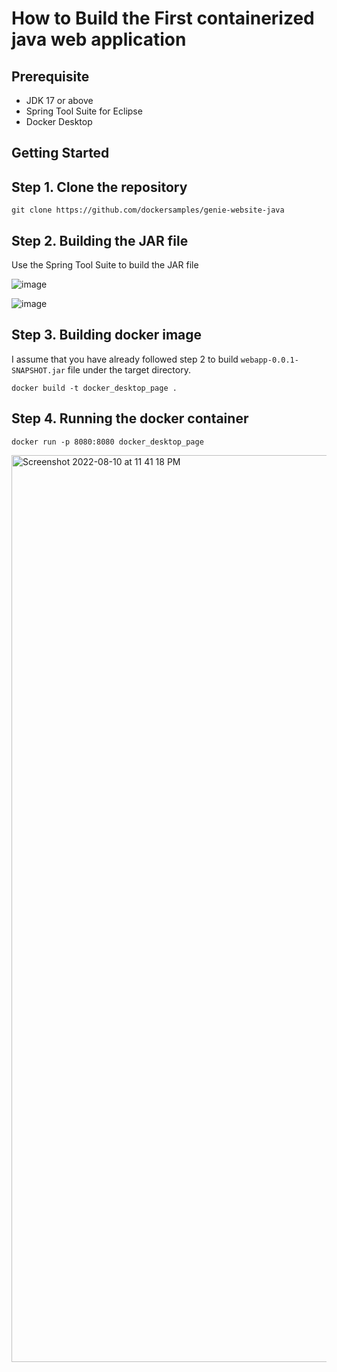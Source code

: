 # How to Build the First containerized java web application

## Prerequisite

- JDK 17 or above
- Spring Tool Suite for Eclipse
- Docker Desktop



## Getting Started


## Step 1. Clone the repository

```
git clone https://github.com/dockersamples/genie-website-java
```

## Step 2. Building the JAR file

Use the Spring Tool Suite to build the JAR file

![image](https://user-images.githubusercontent.com/313480/183990655-46329371-6c27-484f-a66b-fdfcd7efbb0a.png)

![image](https://user-images.githubusercontent.com/313480/183990719-41814631-0ca2-4178-889d-6cddf4875c83.png)



## Step 3. Building docker image

I assume that you have already followed step 2 to build ```webapp-0.0.1-SNAPSHOT.jar``` file under the target directory.


```
docker build -t docker_desktop_page .
```

## Step 4. Running the docker container
```
docker run -p 8080:8080 docker_desktop_page
```

<img width="1451" alt="Screenshot 2022-08-10 at 11 41 18 PM" src="https://user-images.githubusercontent.com/111007084/183986105-d4655cb8-1954-4625-b568-9d76f063b5e5.png">
